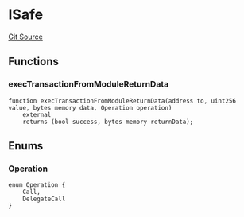 # ISafe
[Git Source](https://github.com/permissivelabs/core/blob/fa33ef18b6b5de6eccb85fa5ba3f8e660923b0ae/src/integrations/safe/ISafe.sol)


## Functions
### execTransactionFromModuleReturnData


```solidity
function execTransactionFromModuleReturnData(address to, uint256 value, bytes memory data, Operation operation)
    external
    returns (bool success, bytes memory returnData);
```

## Enums
### Operation

```solidity
enum Operation {
    Call,
    DelegateCall
}
```

